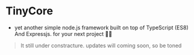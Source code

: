 # TinyCore 
- yet another simple node.js framework built on top of TypeScript (ES8) And Expressjs. for your next project 💪🏽

> It still under constracture.
updates will coming soon, so be toned 
